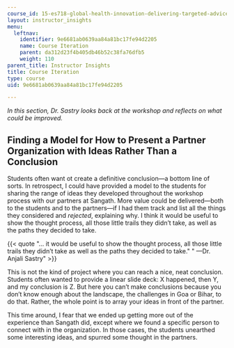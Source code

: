 ```yaml
---
course_id: 15-es718-global-health-innovation-delivering-targeted-advice-to-an-organization-in-the-field-spring-2015
layout: instructor_insights
menu:
  leftnav:
    identifier: 9e6681ab0639aa84a81bc17fe94d2205
    name: Course Iteration
    parent: da312d23f4b405db46b52c38fa76dfb5
    weight: 110
parent_title: Instructor Insights
title: Course Iteration
type: course
uid: 9e6681ab0639aa84a81bc17fe94d2205

---
```


_In this section, Dr. Sastry looks back at the workshop and reflects on what could be improved._

Finding a Model for How to Present a Partner Organization with Ideas Rather Than a Conclusion
---------------------------------------------------------------------------------------------

Students often want ot create a definitive conclusion—a bottom line of sorts. In retrospect, I could have provided a model to the students for sharing the range of ideas they developed throughout the workshop process with our partners at Sangath. More value could be delivered—both to the students and to the partners—if I had them track and list all the things they considered and _rejected_, explaining why. I think it would be useful to show the thought process, all those little trails they didn’t take, as well as the paths they decided to take.

{{< quote "… it would be useful to show the thought process, all those little trails they didn’t take as well as the paths they decided to take." " —Dr. Anjali Sastry" >}}

This is not the kind of project where you can reach a nice, neat conclusion. Students often wanted to provide a linear slide deck: X happened, then Y, and my conclusion is Z. But here you can’t make conclusions because you don’t know enough about the landscape, the challenges in Goa or Bihar, to do that. Rather, the whole point is to array your ideas in front of the partner.

This time around, I fear that we ended up getting more out of the experience than Sangath did, except where we found a specific person to connect with in the organization. In those cases, the students unearthed some interesting ideas, and spurred some thought in the partners.